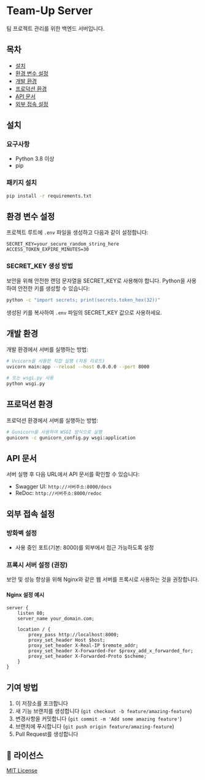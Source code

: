 # Team-Up Server

팀 프로젝트 관리를 위한 백엔드 서버입니다.

## 목차
- [설치](#설치)
- [환경 변수 설정](#환경-변수-설정)
- [개발 환경](#개발-환경)
- [프로덕션 환경](#프로덕션-환경)
- [API 문서](#api-문서)
- [외부 접속 설정](#외부-접속-설정)

## 설치

### 요구사항
- Python 3.8 이상
- pip

### 패키지 설치

```bash
pip install -r requirements.txt
```

## 환경 변수 설정

프로젝트 루트에 `.env` 파일을 생성하고 다음과 같이 설정합니다:

```
SECRET_KEY=your_secure_random_string_here
ACCESS_TOKEN_EXPIRE_MINUTES=30
```

### SECRET_KEY 생성 방법

보안을 위해 안전한 랜덤 문자열을 SECRET_KEY로 사용해야 합니다. Python을 사용하여 안전한 키를 생성할 수 있습니다:

```bash
python -c "import secrets; print(secrets.token_hex(32))"
```

생성된 키를 복사하여 `.env` 파일의 SECRET_KEY 값으로 사용하세요.

## 개발 환경

개발 환경에서 서버를 실행하는 방법:

```bash
# Uvicorn을 사용한 직접 실행 (자동 리로드)
uvicorn main:app --reload --host 0.0.0.0 --port 8000

# 또는 wsgi.py 사용
python wsgi.py
```

## 프로덕션 환경

프로덕션 환경에서 서버를 실행하는 방법:

```bash
# Gunicorn을 사용하여 WSGI 방식으로 실행
gunicorn -c gunicorn_config.py wsgi:application
```

## API 문서

서버 실행 후 다음 URL에서 API 문서를 확인할 수 있습니다:

- Swagger UI: `http://서버주소:8000/docs`
- ReDoc: `http://서버주소:8000/redoc`

## 외부 접속 설정

### 방화벽 설정
- 사용 중인 포트(기본: 8000)를 외부에서 접근 가능하도록 설정

### 프록시 서버 설정 (권장)
보안 및 성능 향상을 위해 Nginx와 같은 웹 서버를 프록시로 사용하는 것을 권장합니다.

#### Nginx 설정 예시

```nginx
server {
    listen 80;
    server_name your_domain.com;

    location / {
        proxy_pass http://localhost:8000;
        proxy_set_header Host $host;
        proxy_set_header X-Real-IP $remote_addr;
        proxy_set_header X-Forwarded-For $proxy_add_x_forwarded_for;
        proxy_set_header X-Forwarded-Proto $scheme;
    }
}
```

## 기여 방법

1. 이 저장소를 포크합니다
2. 새 기능 브랜치를 생성합니다 (`git checkout -b feature/amazing-feature`)
3. 변경사항을 커밋합니다 (`git commit -m 'Add some amazing feature'`)
4. 브랜치에 푸시합니다 (`git push origin feature/amazing-feature`)
5. Pull Request를 생성합니다 

## 📄 라이선스

[MIT License](./LICENSE)